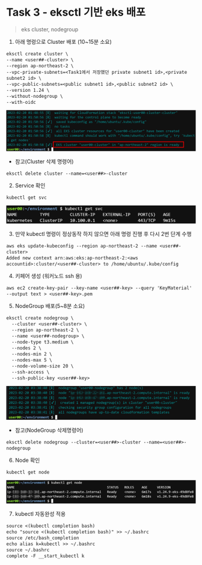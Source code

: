 # Task 3 - eksctl 기반 eks 배포

> eks cluster, nodegroup

1. 아래 명령으로 Cluster 배포 (10~15분 소요)

```
eksctl create cluster \
--name <user##-cluster> \
--region ap-northeast-2 \
--vpc-private-subnets=<Task1에서 저장했던 private subnet1 id>,<private subnet2 id> \
--vpc-public-subnets=<public subnet1 id>,<public subnet2 id> \
--version 1.24 \
--without-nodegroup \
--with-oidc
```

![](../img/L1T3-1.png)

* 참고(Cluster 삭제 명령어)

```
eksctl delete cluster --name=<user##>-cluster
```

2. Service 확인 
```
kubectl get svc
```

![](../img/L1T3-2.png)

3. 만약 kubectl 명령이 정상동작 하지 않으면 아래 명령 진행 후 다시 2번 단계 수행
```
aws eks update-kubeconfig --region ap-northeast-2 --name <user##-cluster>
Added new context arn:aws:eks:ap-northeast-2:<aws accountid>:cluster/<user##-cluster> to /home/ubuntu/.kube/config
```

4. 키페어 생성 (워커노드 ssh 용)
```
aws ec2 create-key-pair --key-name <user##-key> --query 'KeyMaterial' --output text > <user##-key>.pem
```

5. NodeGroup 배포(5~8분 소요)
```
eksctl create nodegroup \
  --cluster <user##-cluster> \
  --region ap-northeast-2 \
  --name <user##-nodegroup> \
  --node-type t3.medium \
  --nodes 2 \
  --nodes-min 2 \
  --nodes-max 5 \
  --node-volume-size 20 \
  --ssh-access \
  --ssh-public-key <user##-key>
```

![](../img/L1T3-5.png)

* 참고(NodeGroup 삭제명령어)
```
eksctl delete nodegroup --cluster=<user##>-cluster --name=<user##>-nodegroup
```



6. Node 확인
```
kubectl get node
```

![](../img/L1T3-6.png)

7. kubectl 자동완성 적용
```
source <(kubectl completion bash)
echo "source <(kubectl completion bash)" >> ~/.bashrc
source /etc/bash_completion
echo alias k=kubectl >> ~/.bashrc
source ~/.bashrc
complete -F __start_kubectl k
```





